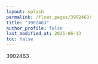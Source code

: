 ```yaml
---
layout: splash
permalink: /float_pages/3902463/
title: "3902463"
author_profile: false
last_modified_at: 2025-06-13
toc: false
---
```

 
3902463
